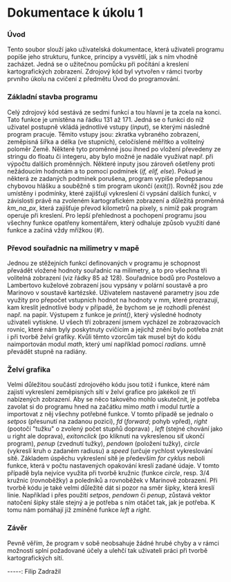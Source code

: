 # Dokumentace k úkolu 1
### Úvod
Tento soubor slouží jako uživatelská dokumentace, která uživateli programu popíše jeho strukturu, 
funkce, principy a vysvětlí, jak s ním vhodně zacházet. Jedná se o užitečnou pomůcku při 
počítání a kreslení kartografických zobrazení. Zdrojový kód byl vytvořen v rámci tvorby 
prvního úkolu na cvičení z předmětu Úvod do programování.
### Základní stavba programu
Celý zdrojový kód sestává ze sedmi funkcí a tou hlavní je ta zcela na konci. Tato funkce je 
umístěna na řádku 131 až 171. Jedná se o funkci do níž uživatel postupně vkládá jednotlivé
vstupy (*input*), se kterými následně program pracuje. Těmito vstupy jsou: zkratka vybraného
zobrazení, zeměpisná šířka a délka (ve stupních), celočíslené měřítko a volitelný poloměr
Země. Některé tyto proměnné jsou ihned po vložení převedeny ze stringu do floatu či integeru, 
aby bylo možné je nadále využívat např. při výpočtu dalších proměnných. Některé inputy 
jsou zároveň ošetřeny proti nežádoucím hodnotám a to pomocí podmínek (*if, elif, else*). 
Pokud je některá ze zadaných podmínek porušena, program vypíše předepsanou chybovou hlášku
a souběžně s tím program ukončí (*exit()*). Rovněž jsou zde umístěny i podmínky, které zajišťují
vykreslení či vypsání dalších funkcí, v závislosti právě na zvoleném kartografickém zobrazení 
a důležitá proměnná *km_na_px*, která zajišťuje převod kilometrů na pixely, s nimiž pak program
operuje při kreslení. Pro lepší přehlednost a pochopení programu jsou všechny funkce opatřeny 
komentářem, který odhaluje způsob využití dané funkce a začíná vždy mřížkou (*#*). 
### Převod souřadnic na milimetry v mapě
Jednou ze stěžejních funkcí definovaných v programu je schopnost převádět vložené hodnoty souřadnic
na milimetry, a to pro všechna tři volitelná zobrazení (viz řádky 85 až 128). Souřadnice bodů pro
Postelovo a Lambertovo kuželové zobrazení jsou vypsány v polární soustavě a pro Marinovo v 
soustavě kartézské. Uživatelem nastavené parametry jsou zde využity pro přepočet vstupních hodnot
na hodnoty v mm, které prozrazují, kam kreslit jednotlivé body v případě, že bychom se je 
rozhodli přenést např. na papír. Výstupem z funkce je *print()*, který výsledné hodnoty uživateli
vytiskne. U všech tří zobrazení jsmem vycházel ze zobrazovacích rovnic, které nám byly poskytnuty
cvičícím a jejichž znění bylo potřeba znát i při tvorbě želví grafiky. Kvůli těmto vzorcům tak
musel být do kódu naimportován modul *math*, který umí například pomocí *radians.* umně převádět 
stupně na radiány.
### Želví grafika
Velmi důležitou součástí zdrojového kódu jsou totiž i funkce, které nám zajistí vykreslení zeměpisných
sítí v želví grafice pro jakékoli ze tří nabízených zobrazení. Aby se něco takového mohlo uskutečnit, 
je potřeba zavolat si do programu hned na začátku mimo *math* i modul *turtle* a importovat z něj 
všechny potřebné funkce. V tomto případě se jednalo o *setpos* (přesunutí na zadanou pozici), *fd* 
(*forward*; pohyb vpřed), *right* (pootočí "tužku" o zvolený počet stupňů doprava) , *left* (stejné chování
jako u right ale doprava), *exitonclick* (po kliknutí na vykreslenou síť ukončí program), *penup* (zvednutí
tužky), *pendown* (položení tužky), *circle* (vykreslí kruh o zadaném radiusu) a *speed* (určuje rychlost 
vykreslování sítě. Základem úspěchu vykreslení sítě je především *for cyklus* neboli funkce, která v počtu
nastavených opakování kreslí zadané údaje. V tomto případě byla nejvíce využita při tvorbě kružnic (funkce 
*circle*, resp. 3/4 kružnic (rovnoběžky) a poledníků a rovnoběžek v Marinově zobrazení. Při tvorbě kódu
je také velmi důležité dát si pozor na směr šipky, která kreslí linie. Například i přes použití *setpos*,
*pendown* či *penup*, zůstavá vektor natočení šipky stále stejný a je potřeba s ním otáčet tak, jak je potřeba.
K tomu nám pomáhají již zmíněné funkce *left* a *right*.
### Závěr
Pevně věřím, že program v sobě neobsahuje žádné hrubé chyby a v rámci možností splní požadované účely 
a ulehčí tak uživateli práci při tvorbě kartografických sítí. 


-----:
Filip Zadražil



